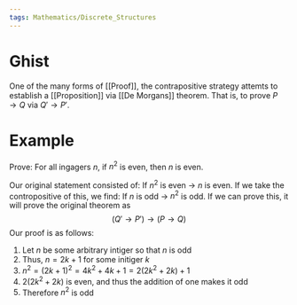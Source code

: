 ```yaml
---
tags: Mathematics/Discrete_Structures
---
```


# Ghist

One of the many forms of [[Proof]], the contrapositive strategy attemts to establish a [[Proposition]] via [[De Morgans]] theorem. That is, to prove $P \rightarrow Q$ via $Q' \rightarrow P'$.

# Example

Prove: For all ingagers $n$, if $n^2$ is even, then $n$ is even. 

Our original statement consisted of: If $n^2$ is even $\rightarrow$ $n$ is even. If we take the contropositive of this, we find: If $n$ is odd $\rightarrow$ $n^2$ is odd. If we can prove this, it will prove the original theorem as $$(Q'\rightarrow {P'}) \rightarrow (P\rightarrow Q)$$
Our proof is as follows:

1. Let $n$ be some arbitrary intiger so that $n$ is odd
2. Thus, $n = 2k + 1$ for some initiger $k$
3. $n^{2} = (2k+1)^{2}=4k^2+4k+1=2(2k^2+2k)+1$
4. $2(2k^2+2k)$ is even, and thus the addition of one makes it odd
5. Therefore $n^2$ is odd